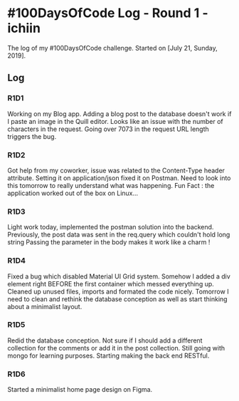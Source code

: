 # #100DaysOfCode Log - Round 1 - ichiin

The log of my #100DaysOfCode challenge. Started on [July 21, Sunday, 2019].

## Log

### R1D1 
Working on my Blog app. Adding a blog post to the database doesn't work if I paste an image in the Quill editor.
Looks like an issue with the number of characters in the request. Going over 7073 in the request URL length triggers the bug.


### R1D2
Got help from my coworker, issue was related to the Content-Type header attribute. Setting it on application/json fixed it on Postman. Need to look into this tomorrow to really understand what was happening.
Fun Fact : the application worked out of the box on Linux...


### R1D3
Light work today, implemented the postman solution into the backend. Previously, the post data was sent in the req.query which couldn't hold long string
Passing the parameter in the body makes it work like a charm !

### R1D4

Fixed a bug which disabled Material UI Grid system. Somehow I added a div element right BEFORE the first container which messed everything up.
Cleaned up unused files, imports and formated the code nicely.
Tomorrow I need to clean and rethink the database conception as well as start thinking about a minimalist layout.

### R1D5

Redid the database conception. Not sure if I should add a different collection for the comments or add it in the post collection.
Still going with mongo for learning purposes. Starting making the back end RESTful.

### R1D6

Started a minimalist home page design on Figma.